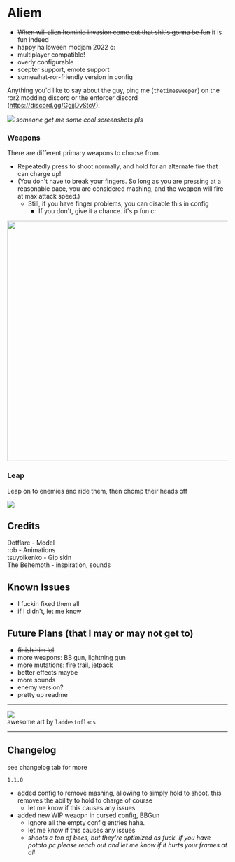 # Aliem
- ~~When will alien hominid invasion come out that shit's gonna be fun~~ it is fun indeed
- happy halloween modjam 2022 c:
- multiplayer compatible!
- overly configurable
- scepter support, emote support
- somewhat-ror-friendly version in config

Anything you'd like to say about the guy, ping me (`thetimesweeper`) on the ror2 modding discord or the enforcer discord (https://discord.gg/GgjjDvStcV).

![](https://raw.githubusercontent.com/TheTimeSweeper/the/master/AliemMod/Release/_readme/aliem.png)
*someone get me some cool screenshots pls*

### Weapons
There are different primary weapons to choose from.
- Repeatedly press to shoot normally, and hold for an alternate fire that can charge up!
- (You don't have to break your fingers. So long as you are pressing at a reasonable pace, you are considered mashing, and the weapon will fire at max attack speed.)
    - Still, if you have finger problems, you can disable this in config
        - If you don't, give it a chance. it's p fun c:

<img width="550
0" src="https://raw.githubusercontent.com/TheTimeSweeper/the/master/AliemMod/Release/_readme/weapons.png" />

### Leap
Leap on to enemies and ride them, then chomp their heads off

![](https://raw.githubusercontent.com/TheTimeSweeper/the/master/AliemMod/Release/_readme/aliem%20cut_1_1_1_1_optiColor.gif)

## Credits
Dotflare - Model  
rob - Animations  
tsuyoikenko - Gip skin  
The Behemoth - inspiration, sounds 

## Known Issues
- I fuckin fixed them all
- if I didn't, let me know

## Future Plans (that I may or may not get to)
- ~~finish him lol~~
- more weapons: BB gun, lightning gun
- more mutations: fire trail, jetpack
- better effects maybe
- more sounds
- enemy version?
- pretty up readme

___
![](https://raw.githubusercontent.com/TheTimeSweeper/the/master/AliemMod/Release/_readme/alienror.png)  
awesome art by `laddestoflads`
___

## Changelog
see changelog tab for more

`1.1.0`
- added config to remove mashing, allowing to simply hold to shoot. this removes the ability to hold to charge of course
    - let me know if this causes any issues
- added new WIP weaopn in cursed config, BBGun
    - Ignore all the empty config entries haha. 
    - let me know if this causes any issues
  - *shoots a ton of bees, but they're optimized as fuck. if you have potato pc please reach out and let me know if it hurts your frames at all*